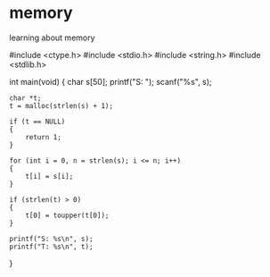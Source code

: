 # memory
learning about memory

#include <ctype.h>
#include <stdio.h>
#include <string.h>
#include <stdlib.h>

int main(void)
{
    char s[50];
    printf("S: ");
    scanf("%s", s);

    char *t;
    t = malloc(strlen(s) + 1);

    if (t == NULL)
    {
        return 1;
    }

    for (int i = 0, n = strlen(s); i <= n; i++)
    {
        t[i] = s[i];
    }

    if (strlen(t) > 0)
    {
        t[0] = toupper(t[0]);
    }

    printf("S: %s\n", s);
    printf("T: %s\n", t);
}
